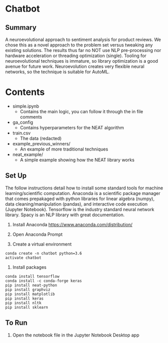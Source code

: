 # Chatbot
## Summary
A neuroevolutional approach to sentiment analysis for product reviews.
We chose this as a novel approach to the problem set versus tweaking any existing solutions.
The results thus far no NOT use NLP pre-processing nor hardware acceleration or threading optimization (single).
Tooling for neuroevolutional techniques is immature, so library optimization is a good avenue for future work.
Neuroevolution creates very flexible neural networks, so the technique is suitable for AutoML.

# Contents

  - simple.ipynb
    - Contains the main logic, you can follow it through the in file comments
  - ga_config
    - Contains hyperparameters for the NEAT algorithm
  - train.csv
    - The data (redacted)
  - example_previous_winners/
    - An example of more traditional techniques
  - neat_example/
    - A simple example showing how the NEAT library works

## Set Up
The follow instructions detail how to install some standard tools for machine learning/scientific computation. Anaconda is a scientific package manager that comes prepakaged with python libraries for linear algebra (numpy), data cleaning/manipulation (pandas), and interactive code execution (Jupyter Notebook). Tensorflow is the industry standard neural network library. Spacy is an NLP library with great documentation. 
 1. Install Anaconda 
  https://www.anaconda.com/distribution/

 1. Open Anaconda Prompt
 
 1. Create a virtual environment
  ```
  conda create -n chatbot python=3.6
  activate chatbot
  ```

 1. Install packages

  ```
  conda install tensorflow
  conda install -c conda-forge keras
  pip install neat-python
  pip install graphviz
  pip install matplotlib
  pip install keras
  pip install nltk
  pip install sklearn
  ```
  ## To Run
  1. Open the notebook file in the Jupyter Notebook Desktop app
  
